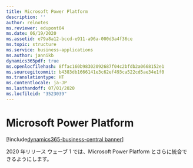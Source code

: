 ```yaml
---
title: Microsoft Power Platform
description: ''
author: relnotes
ms.reviewer: edupont04
ms.date: 06/19/2020
ms.assetid: e79a8a12-bccd-e911-a96a-000d3a4f36ce
ms.topic: structure
ms.service: business-applications
ms.author: jannikb
dynamics365pdf: true
ms.openlocfilehash: 8ffac160b98302092687f04c2bfdb2a0668152e1
ms.sourcegitcommit: b4383db1666141e3c62ef493ca522cd5ae34e1f0
ms.translationtype: HT
ms.contentlocale: ja-JP
ms.lasthandoff: 07/01/2020
ms.locfileid: "3523039"
---
```

# <a name="microsoft-power-platform"></a>Microsoft Power Platform

[!include[dynamics365-business-central banner](../includes/dynamics365-business-central.md)]

<!--structure start-->
2020 年リリース ウェーブ 1 では、Microsoft Power Platform とさらに統合できるようにします。
<!--structure end-->



